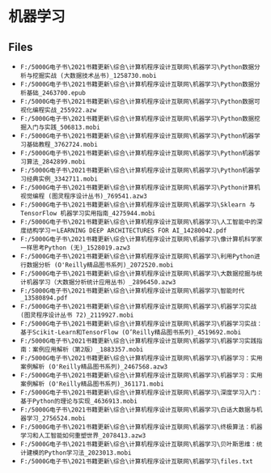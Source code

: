 # 机器学习

## Files

- `F:/5000G电子书\2021书籍更新\综合\计算机程序设计互联网\机器学习\Python数据分析与挖掘实战 (大数据技术丛书)_1258730.mobi`
- `F:/5000G电子书\2021书籍更新\综合\计算机程序设计互联网\机器学习\Python数据分析基础_2463700.epub`
- `F:/5000G电子书\2021书籍更新\综合\计算机程序设计互联网\机器学习\Python数据可视化编程实战_255922.azw`
- `F:/5000G电子书\2021书籍更新\综合\计算机程序设计互联网\机器学习\Python数据挖掘入门与实践_506813.mobi`
- `F:/5000G电子书\2021书籍更新\综合\计算机程序设计互联网\机器学习\Python机器学习基础教程_3762724.mobi`
- `F:/5000G电子书\2021书籍更新\综合\计算机程序设计互联网\机器学习\Python机器学习算法_2842899.mobi`
- `F:/5000G电子书\2021书籍更新\综合\计算机程序设计互联网\机器学习\Python机器学习经典实例_3342711.mobi`
- `F:/5000G电子书\2021书籍更新\综合\计算机程序设计互联网\机器学习\Python计算机视觉编程 (图灵程序设计丛书)_769541.azw3`
- `F:/5000G电子书\2021书籍更新\综合\计算机程序设计互联网\机器学习\Sklearn 与 TensorFlow 机器学习实用指南_4275944.mobi`
- `F:/5000G电子书\2021书籍更新\综合\计算机程序设计互联网\机器学习\人工智能中的深度结构学习＝LEARNING DEEP ARCHITECTURES FOR AI_14280042.pdf`
- `F:/5000G电子书\2021书籍更新\综合\计算机程序设计互联网\机器学习\像计算机科学家一样思考Python (无)_1528019.azw3`
- `F:/5000G电子书\2021书籍更新\综合\计算机程序设计互联网\机器学习\利用Python进行数据分析 (O'Reilly精品图书系列)_2072520.mobi`
- `F:/5000G电子书\2021书籍更新\综合\计算机程序设计互联网\机器学习\大数据挖掘与统计机器学习（大数据分析统计应用丛书）_2896450.azw3`
- `F:/5000G电子书\2021书籍更新\综合\计算机程序设计互联网\机器学习\智能时代_13580894.pdf`
- `F:/5000G电子书\2021书籍更新\综合\计算机程序设计互联网\机器学习\机器学习实战 (图灵程序设计丛书 72)_2119927.mobi`
- `F:/5000G电子书\2021书籍更新\综合\计算机程序设计互联网\机器学习\机器学习实战：基于Scikit-Learn和TensorFlow (O’Reilly精品图书系列)_4519692.mobi`
- `F:/5000G电子书\2021书籍更新\综合\计算机程序设计互联网\机器学习\机器学习实践指南：案例应用解析（第2版）_1883357.mobi`
- `F:/5000G电子书\2021书籍更新\综合\计算机程序设计互联网\机器学习\机器学习：实用案例解析 (O'Reilly精品图书系列)_2467568.azw3`
- `F:/5000G电子书\2021书籍更新\综合\计算机程序设计互联网\机器学习\机器学习：实用案例解析 (O'Reilly精品图书系列)_361171.mobi`
- `F:/5000G电子书\2021书籍更新\综合\计算机程序设计互联网\机器学习\深度学习入门：基于Python的理论与实现_4636913.mobi`
- `F:/5000G电子书\2021书籍更新\综合\计算机程序设计互联网\机器学习\白话大数据与机器学习_2756524.mobi`
- `F:/5000G电子书\2021书籍更新\综合\计算机程序设计互联网\机器学习\终极算法：机器学习和人工智能如何重塑世界_2078413.azw3`
- `F:/5000G电子书\2021书籍更新\综合\计算机程序设计互联网\机器学习\贝叶斯思维：统计建模的Python学习法_2023013.mobi`
- `F:/5000G电子书\2021书籍更新\综合\计算机程序设计互联网\机器学习\files.txt`

